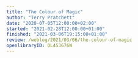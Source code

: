 ```yaml
---
title: "The Colour of Magic"
author: "Terry Pratchett"
date: "2020-07-05T12:00:00+02:00"
started: "2021-02-28T12:00:00+01:00"
finished: "2021-03-06T19:15:00+01:00"
review: /weblog/2021/03/06/the-colour-of-magic
openlibraryID: OL453676W
---
```

